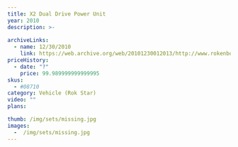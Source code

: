 ```yaml
---
title: X2 Dual Drive Power Unit
year: 2010
description: >-
  
archiveLinks:
  - name: 12/30/2010
    link: https://web.archive.org/web/20101230012013/http://www.rokenbok.com/estore/machines/x2-dual-drive-power-unit
priceHistory:
  - date: "?"
    price: 99.989999999999995
skus:
  - #08710
category: Vehicle (Rok Star)
video: ""
plans:

thumb: /img/sets/missing.jpg
images:
  -  /img/sets/missing.jpg
---
```

